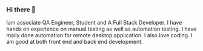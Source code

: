 ### Hi there 👋
Iam associate QA Engineer, Student and A Full Stack Developer.  I have hands on experience on manual testing as well as automation testing. I have maily done automation for remote desktop application. I also love coding. I am good at both front end and back end development.
<!--
**ramsendang/ramsendang** is a ✨ _special_ ✨ repository because its `README.md` (this file) appears on your GitHub profile.

Here are some ideas to get you started:

- 🔭 I’m currently working on ...
- 🌱 I’m currently learning ...
- 👯 I’m looking to collaborate on ...
- 🤔 I’m looking for help with ...
- 💬 Ask me about ...
- 📫 How to reach me: ...
- 😄 Pronouns: ...
- ⚡ Fun fact: ...
-->
